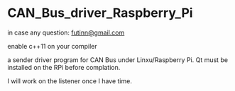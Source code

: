 # CAN_Bus_driver_Raspberry_Pi

in case any question: futinn@gmail.com

enable c++11 on your compiler

a sender driver program for CAN Bus under Linxu/Raspberry Pi. Qt must be installed on the RPi before complation.

I will work on the listener once I have time.

